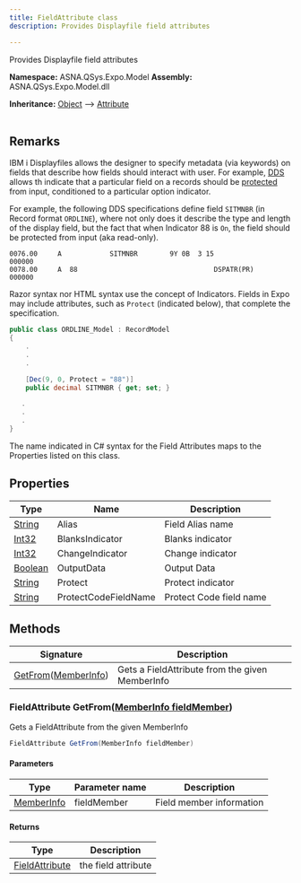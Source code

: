 ```yaml
---
title: FieldAttribute class
description: Provides Displayfile field attributes

---
```


Provides Displayfile field attributes

**Namespace:** ASNA.QSys.Expo.Model
**Assembly:** ASNA.QSys.Expo.Model.dll

**Inheritance:** [Object](https://docs.microsoft.com/en-us/dotnet/api/system.object) --> [Attribute](https://docs.microsoft.com/en-us/dotnet/api/system.attribute)
<br>
<br>

## Remarks

IBM i Displayfiles allows the designer to specify metadata (via keywords) on fields that describe how fields should interact with user. For example, [DDS](https://www.ibm.com/docs/en/i/7.1?topic=ddf-dds-keyword-entries-display-files-positions-45-through-80) allows th indicate that a particular field on a records should be [protected](https://www.ibm.com/docs/en/i/7.1?topic=80-dspatr-display-attribute-keyword-display-files) from input, conditioned to a particular option indicator. 

For example, the following DDS specifications define field `SITMNBR` (in Record format `ORDLINE`), where not only does it describe the type and length of the display field, but the fact that when Indicator 88 is `On`, the field should be protected from input (aka read-only).

```
0076.00     A            SITMNBR        9Y 0B  3 15                                    000000
0078.00     A  88                                  DSPATR(PR)                          000000
```

Razor syntax nor HTML syntax use the concept of Indicators. Fields in Expo may include attributes, such as `Protect` (indicated below), that complete the specification.

```cs
public class ORDLINE_Model : RecordModel
{
    .
    .
    .

    [Dec(9, 0, Protect = "88")]
    public decimal SITMNBR { get; set; }

   .
   .
   .
}
```

The name indicated in C# syntax for the Field Attributes maps to the Properties listed on this class.

## Properties

| Type | Name | Description
| --- | --- | --- 
| [String](https://learn.microsoft.com/en-us/dotnet/api/system.string?view=net-8.0) | Alias | Field Alias name |
| [Int32](https://learn.microsoft.com/en-us/dotnet/csharp/language-reference/builtin-types/integral-numeric-types) | BlanksIndicator | Blanks indicator |
| [Int32](https://learn.microsoft.com/en-us/dotnet/csharp/language-reference/builtin-types/integral-numeric-types) | ChangeIndicator | Change indicator |
| [Boolean](https://docs.microsoft.com/en-us/dotnet/api/system.boolean) | OutputData | Output Data |
| [String](https://learn.microsoft.com/en-us/dotnet/api/system.string?view=net-8.0) | Protect | Protect indicator |
| [String](https://learn.microsoft.com/en-us/dotnet/api/system.string?view=net-8.0) | ProtectCodeFieldName | Protect Code field name |

## Methods

| Signature | Description |
| --- | --- |
| [GetFrom](#fieldattribute-getfrommemberinfo-fieldmember)([MemberInfo](https://learn.microsoft.com/en-us/dotnet/api/system.reflection.memberinfo?view=net-8.0)) | Gets a FieldAttribute from the given MemberInfo

### FieldAttribute GetFrom([MemberInfo fieldMember](https://learn.microsoft.com/en-us/dotnet/api/system.reflection.memberinfo?view=net-8.0))

Gets a FieldAttribute from the given MemberInfo

```cs
FieldAttribute GetFrom(MemberInfo fieldMember)
```

#### Parameters

| Type | Parameter name | Description
| --- | --- | ---
| [MemberInfo](https://learn.microsoft.com/en-us/dotnet/api/system.reflection.memberinfo?view=net-8.0) | fieldMember | Field member information

#### Returns

| Type | Description
| --- | ---
| [FieldAttribute](/reference/expo/qsys-expo-model/field-attribute.html) | the field attribute
